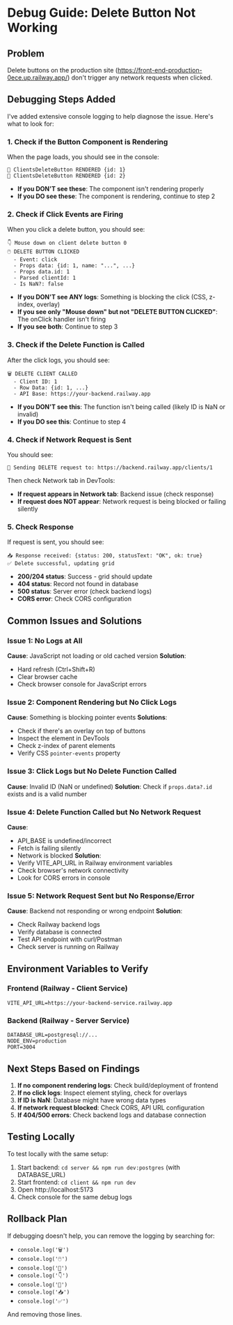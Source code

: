 # Debug Guide: Delete Button Not Working

## Problem
Delete buttons on the production site (https://front-end-production-0ece.up.railway.app/) don't trigger any network requests when clicked.

## Debugging Steps Added

I've added extensive console logging to help diagnose the issue. Here's what to look for:

### 1. Check if the Button Component is Rendering
When the page loads, you should see in the console:
```
🔄 ClientsDeleteButton RENDERED {id: 1}
🔄 ClientsDeleteButton RENDERED {id: 2}
```
- **If you DON'T see these**: The component isn't rendering properly
- **If you DO see these**: The component is rendering, continue to step 2

### 2. Check if Click Events are Firing
When you click a delete button, you should see:
```
👇 Mouse down on client delete button 0
🖱️ DELETE BUTTON CLICKED
  - Event: click
  - Props data: {id: 1, name: "...", ...}
  - Props data.id: 1
  - Parsed clientId: 1
  - Is NaN?: false
```
- **If you DON'T see ANY logs**: Something is blocking the click (CSS, z-index, overlay)
- **If you see only "Mouse down" but not "DELETE BUTTON CLICKED"**: The onClick handler isn't firing
- **If you see both**: Continue to step 3

### 3. Check if the Delete Function is Called
After the click logs, you should see:
```
🗑️ DELETE CLIENT CALLED
  - Client ID: 1
  - Row Data: {id: 1, ...}
  - API Base: https://your-backend.railway.app
```
- **If you DON'T see this**: The function isn't being called (likely ID is NaN or invalid)
- **If you DO see this**: Continue to step 4

### 4. Check if Network Request is Sent
You should see:
```
📡 Sending DELETE request to: https://backend.railway.app/clients/1
```
Then check Network tab in DevTools:
- **If request appears in Network tab**: Backend issue (check response)
- **If request does NOT appear**: Network request is being blocked or failing silently

### 5. Check Response
If request is sent, you should see:
```
📥 Response received: {status: 200, statusText: "OK", ok: true}
✅ Delete successful, updating grid
```
- **200/204 status**: Success - grid should update
- **404 status**: Record not found in database
- **500 status**: Server error (check backend logs)
- **CORS error**: Check CORS configuration

## Common Issues and Solutions

### Issue 1: No Logs at All
**Cause**: JavaScript not loading or old cached version
**Solution**: 
- Hard refresh (Ctrl+Shift+R)
- Clear browser cache
- Check browser console for JavaScript errors

### Issue 2: Component Rendering but No Click Logs
**Cause**: Something is blocking pointer events
**Solutions**:
- Check if there's an overlay on top of buttons
- Inspect the element in DevTools
- Check z-index of parent elements
- Verify CSS `pointer-events` property

### Issue 3: Click Logs but No Delete Function Called
**Cause**: Invalid ID (NaN or undefined)
**Solution**: Check if `props.data?.id` exists and is a valid number

### Issue 4: Delete Function Called but No Network Request
**Cause**: 
- API_BASE is undefined/incorrect
- Fetch is failing silently
- Network is blocked
**Solution**:
- Verify VITE_API_URL in Railway environment variables
- Check browser's network connectivity
- Look for CORS errors in console

### Issue 5: Network Request Sent but No Response/Error
**Cause**: Backend not responding or wrong endpoint
**Solution**:
- Check Railway backend logs
- Verify database is connected
- Test API endpoint with curl/Postman
- Check server is running on Railway

## Environment Variables to Verify

### Frontend (Railway - Client Service)
```
VITE_API_URL=https://your-backend-service.railway.app
```

### Backend (Railway - Server Service)
```
DATABASE_URL=postgresql://...
NODE_ENV=production
PORT=3004
```

## Next Steps Based on Findings

1. **If no component rendering logs**: Check build/deployment of frontend
2. **If no click logs**: Inspect element styling, check for overlays
3. **If ID is NaN**: Database might have wrong data types
4. **If network request blocked**: Check CORS, API URL configuration
5. **If 404/500 errors**: Check backend logs and database connection

## Testing Locally

To test locally with the same setup:
1. Start backend: `cd server && npm run dev:postgres` (with DATABASE_URL)
2. Start frontend: `cd client && npm run dev`
3. Open http://localhost:5173
4. Check console for the same debug logs

## Rollback Plan

If debugging doesn't help, you can remove the logging by searching for:
- `console.log('🗑️')`
- `console.log('🖱️')`
- `console.log('🔄')`
- `console.log('👇')`
- `console.log('📡')`
- `console.log('📥')`
- `console.log('✅')`

And removing those lines.
